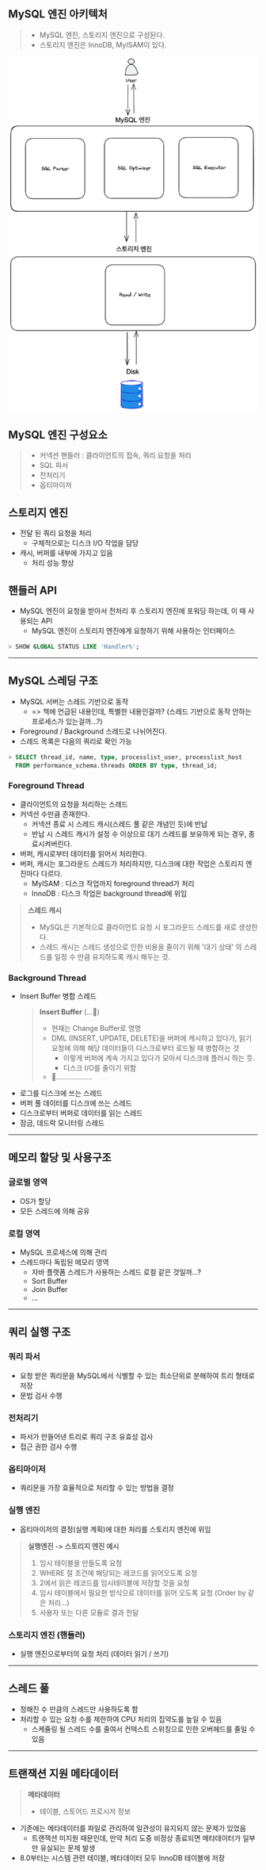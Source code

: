 ## MySQL 엔진 아키텍처

> - MySQL 엔진, 스토리지 엔진으로 구성된다.
> - 스토리지 엔진은 InnoDB, MyISAM이 있다.

![MySQL Architecture](./MySQL%20Architecture.png)

## MySQL 엔진 구성요소

> - 커넥션 핸들러 : 클라이언트의 접속, 쿼리 요청을 처리
> - SQL 파서
> - 전처리기
> - 옵티마이저

## 스토리지 엔진

- 전달 된 쿼리 요청을 처리
  - 구체적으로는 디스크 I/O 작업을 담당
- 캐시, 버퍼를 내부에 가지고 있음
  - 처리 성능 향상

## 핸들러 API

- MySQL 엔진이 요청을 받아서 전처리 후 스토리지 엔진에 포워딩 하는데, 이 때 사용되는 API
  - MySQL 엔진이 스토리지 엔진에게 요청하기 위해 사용하는 인터페이스

```sql
> SHOW GLOBAL STATUS LIKE 'Handler%';
```

---

## MySQL 스레딩 구조

- MySQL 서버는 스레드 기반으로 동작
  - => 책에 언급된 내용인데, 특별한 내용인걸까? (스레드 기반으로 동작 안하는 프로세스가 있는걸까...?)
- Foreground / Background 스레드로 나뉘어진다.
- 스레드 목록은 다음의 쿼리로 확인 가능

```sql
> SELECT thread_id, name, type, processlist_user, processlist_host
  FROM performance_schema.threads ORDER BY type, thread_id;
```

### Foreground Thread

- 클라이언트의 요청을 처리하는 스레드
- 커넥션 수만큼 존재한다.
  - 커넥션 종료 시 스레드 캐시(스레드 풀 같은 개념인 듯)에 반납
  - 반납 시 스레드 캐시가 설정 수 이상으로 대기 스레드를 보유하게 되는 경우, 종료시켜버린다.
- 버퍼, 캐시로부터 데이터를 읽어서 처리한다.
- 버퍼, 캐시는 포그라운드 스레드가 처리하지만, 디스크에 대한 작업은 스토리지 엔진마다 다르다.
  - MyISAM : 디스크 작업까지 foreground thread가 처리
  - InnoDB : 디스크 작업은 background thread에 위임

> **스레드 캐시**
>
> - MySQL은 기본적으로 클라이언트 요청 시 포그라운드 스레드를 새로 생성한다.
> - 스레드 캐시는 스레드 생성으로 인한 비용을 줄이기 위해 '대기 상태' 의 스레드를 일정 수 만큼 유지하도록 캐시 해두는 것.

### Background Thread

- Insert Buffer 병합 스레드
  > **Insert Buffer** (...🤔)
  >
  > - 현재는 Change Buffer로 명명
  > - DML (INSERT, UPDATE, DELETE)을 버퍼에 캐시하고 있다가, 읽기 요청에 의해 해당 데이터들이 디스크로부터 로드될 때 병합하는 것
  >   - 이렇게 버퍼에 계속 가지고 있다가 모아서 디스크에 플러시 하는 듯.
  >   - 디스크 I/O를 줄이기 위함
  > - 🤔..................
- 로그를 디스크에 쓰는 스레드
- 버퍼 풀 데이터를 디스크에 쓰는 스레드
- 디스크로부터 버퍼로 데이터를 읽는 스레드
- 잠금, 데드락 모니터링 스레드

---

## 메모리 할당 및 사용구조

### 글로벌 영역

- OS가 할당
- 모든 스레드에 의해 공유

### 로컬 영역

- MySQL 프로세스에 의해 관리
- 스레드마다 독립된 메모리 영역
  - 자바 플랫폼 스레드가 사용하는 스레드 로컬 같은 것일까...?
  - Sort Buffer
  - Join Buffer
  - ...

---

## 쿼리 실행 구조

### 쿼리 파서

- 요청 받은 쿼리문을 MySQL에서 식별할 수 있는 최소단위로 분해하여 트리 형태로 저장
- 문법 검사 수행

### 전처리기

- 파서가 만들어낸 트리로 쿼리 구조 유효성 검사
- 접근 권한 검사 수행

### 옵티마이저

- 쿼리문을 가장 효율적으로 처리할 수 있는 방법을 결정

### 실행 엔진

- 옵티마이저의 결정(실행 계획)에 대한 처리를 스토리지 엔진에 위임

> **실행엔진 -> 스토리지 엔진 예시**
>
> 1. 임시 테이블을 만들도록 요청
> 2. WHERE 절 조건에 해당되는 레코드를 읽어오도록 요청
> 3. 2에서 읽은 레코드를 임시테이블에 저장할 것을 요청
> 4. 임시 테이블에서 필요한 방식으로 데이터를 읽어 오도록 요청 (Order by 같은 처리...)
> 5. 사용자 또는 다른 모듈로 결과 전달

### 스토리지 엔진 (핸들러)

- 실행 엔진으로부터의 요청 처리 (데이터 읽기 / 쓰기)

---

## 스레드 풀

- 정해진 수 만큼의 스레드만 사용하도록 함
- 처리할 수 있는 요청 수를 제한하여 CPU 처리의 집약도를 높일 수 있음
  - 스케쥴링 될 스레드 수를 줄여서 컨텍스트 스위칭으로 인한 오버헤드를 줄일 수 있음

---

## 트랜잭션 지원 메타데이터

> **메타데이터**
>
> - 테이블, 스토어드 프로시저 정보

- 기존에는 메타데이터를 파일로 관리하여 일관성이 유지되지 않는 문제가 있었음
  - 트랜잭션 미지원 때문인데, 만약 처리 도중 비정상 종료되면 메타데이터가 일부만 유실되는 문제 발생
- 8.0부터는 시스템 관련 테이블, 메타데이터 모두 InnoDB 테이블에 저장
